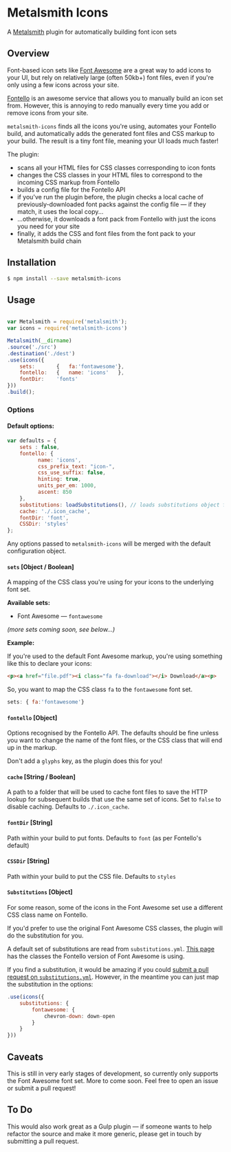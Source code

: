 # Metalsmith Icons

A [Metalsmith](http://metalsmith.io) plugin for automatically building font icon sets 

## Overview

Font-based icon sets like [Font Awesome](http://fortawesome.github.io/Font-Awesome/icons/) are a great way to add icons to your UI, but rely on relatively large (often 50kb+) font files, even if you're only using a few icons across your site.

[Fontello](http://fontello.com) is an awesome service that allows you to manually build an icon set from. However, this is annoying to redo manually every time you add or remove icons from your site.

`metalsmith-icons` finds all the icons you're using, automates your Fontello build, and automatically adds the generated font files and CSS markup to your build. The result is a tiny font file, meaning your UI loads much faster!

The plugin:
- scans all your HTML files for CSS classes corresponding to icon fonts
- changes the CSS classes in your HTML files to correspond to the incoming CSS markup from Fontello
- builds a config file for the Fontello API
- if you've run the plugin before, the plugin checks a local cache of previously-downloaded font packs against the config file — if they match, it uses the local copy...
- ...otherwise, it downloads a font pack from Fontello with just the icons you need for your site
- finally, it adds the CSS and font files from the font pack to your Metalsmith build chain

## Installation

```sh
$ npm install --save metalsmith-icons
```

## Usage

```js

var Metalsmith = require('metalsmith');
var icons = require('metalsmith-icons')

Metalsmith(__dirname)
.source('./src')
.destination('./dest')
.use(icons({
	sets: 		{	fa:'fontawesome'},
	fontello:	{	name: 'icons'	},
	fontDir: 	'fonts'
}))
.build();

```

### Options

#### Default options: 

```js
var defaults = {
    sets : false,
    fontello: {
          name: 'icons',
          css_prefix_text: "icon-",
          css_use_suffix: false,
          hinting: true,
          units_per_em: 1000,
          ascent: 850
    },
    substitutions: loadSubstitutions(), // loads substitutions object from substitutions.yml
    cache: './.icon_cache',
    fontDir: 'font',
    CSSDir: 'styles'
};
```

Any options passed to `metalsmith-icons` will be merged with the default configuration object.

#### `sets` [Object / Boolean]

A mapping of the CSS class you're using for your icons to the underlying font set.

**Available sets:**
- Font Awesome — `fontawesome`

_(more sets coming soon, see below...)_

**Example:**

If you're used to the default Font Awesome markup, you're using something like this to declare your icons:

```html
<p><a href="file.pdf"><i class="fa fa-download"></i> Download</a><p>
```

So, you want to map the CSS class `fa` to the `fontawesome` font set.

```js
sets: {	fa:'fontawesome'}
```

#### `fontello` [Object]

Options recognised by the Fontello API. The defaults should be fine unless you want to change the name of the font files, or the CSS class that will end up in the markup.

Don't add a `glyphs` key, as the plugin does this for you!

#### `cache` [String / Boolean]

A path to a folder that will be used to cache font files to save the HTTP lookup for subsequent builds that use the same set of icons. Set to `false` to disable caching. Defaults to `./.icon_cache`.

#### `fontDir` [String]

Path within your build to put fonts. Defaults to `font` (as per Fontello's default)

#### `CSSDir` [String]

Path within your build to put the CSS file. Defaults to `styles`

#### `Substitutions` [Object]

For some reason, some of the icons in the Font Awesome set use a different CSS class name on Fontello.

If you'd prefer to use the original Font Awesome CSS classes, the plugin will do the substitution for you.

A default set of substitutions are read from `substitutions.yml`. [This page](http://fontello.github.io/awesome-uni.font/demo.html) has the classes the Fontello version of Font Awesome is using.

If you find a substitution, it would be amazing if you could [submit a pull request on `substitutions.yml`](https://github.com/colophonemes/metalsmith-icons/edit/master/substitutions.yml). However, in the meantime you can just map the substitution in the options:

```js
.use(icons({
	substitutions: {
		fontawesome: {
			chevron-down: down-open
		}
	}
}))
```

## Caveats

This is still in very early stages of development, so currently only supports the Font Awesome font set. More to come soon. Feel free to open an issue or submit a pull request!

## To Do

This would also work great as a Gulp plugin — if someone wants to help refactor the source and make it more generic, please get in touch by submitting a pull request.